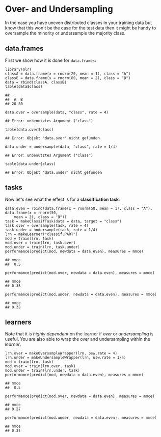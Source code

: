 Over- and Undersampling
=======================

In the case you have uneven distributed classes in your training data but know that this won't be the case for the test data then it might be handy to oversample the minority or undersample the majority class.

data.frames
-----------

First we show how it is done for `data.frames`:


```splus
library(mlr)
classA = data.frame(x = rnorm(20, mean = 1), class = "A")
classB = data.frame(x = rnorm(80, mean = 2), class = "B")
data = rbind(classA, classB)
table(data$class)
```

```
## 
##  A  B 
## 20 80
```

```splus
data.over = oversample(data, "class", rate = 4)
```

```
## Error: unbenutztes Argument ("class")
```

```splus
table(data.over$class)
```

```
## Error: Objekt 'data.over' nicht gefunden
```

```splus
data.under = undersample(data, "class", rate = 1/4)
```

```
## Error: unbenutztes Argument ("class")
```

```splus
table(data.under$class)
```

```
## Error: Objekt 'data.under' nicht gefunden
```


tasks
-----

Now let's see what the effect is for a **classification task**:

```splus
data.even = rbind(data.frame(x = rnorm(50, mean = 1), class = "A"), data.frame(x = rnorm(50, 
    mean = 2), class = "B"))
task = makeClassifTask(data = data, target = "class")
task.over = oversample(task, rate = 4)
task.under = undersample(task, rate = 1/4)
lrn = makeLearner("classif.PART")
mod = train(lrn, task)
mod.over = train(lrn, task.over)
mod.under = train(lrn, task.under)
performance(predict(mod, newdata = data.even), measures = mmce)
```

```
## mmce 
##  0.5
```

```splus
performance(predict(mod.over, newdata = data.even), measures = mmce)
```

```
## mmce 
## 0.38
```

```splus
performance(predict(mod.under, newdata = data.even), measures = mmce)
```

```
## mmce 
## 0.38
```


learners
--------

Note that it is _highly dependent_ on the learner if _over_ or _undersampling_ is useful.
You are also able to wrap the over and undersampling within the _learner_.

```splus
lrn.over = makeOversampleWrapper(lrn, osw.rate = 4)
lrn.under = makeUndersampleWrapper(lrn, usw.rate = 1/4)
mod = train(lrn, task)
mod.over = train(lrn.over, task)
mod.under = train(lrn.under, task)
performance(predict(mod, newdata = data.even), measures = mmce)
```

```
## mmce 
##  0.5
```

```splus
performance(predict(mod.over, newdata = data.even), measures = mmce)
```

```
## mmce 
## 0.27
```

```splus
performance(predict(mod.under, newdata = data.even), measures = mmce)
```

```
## mmce 
## 0.33
```

